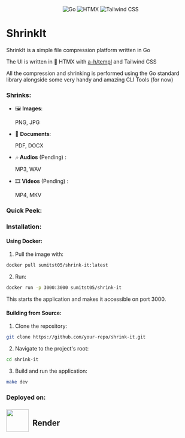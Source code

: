 <p align="center">
 <img src="https://img.shields.io/badge/Go-00ADD8?style=for-the-badge&logo=go&logoColor=white" alt="Go" />
 <img src="https://img.shields.io/badge/HTMX-005A9C?style=for-the-badge&logo=htmx&logoColor=white" alt="HTMX" />
 <img src="https://img.shields.io/badge/Tailwind_CSS-38B2AC?style=for-the-badge&logo=tailwind-css&logoColor=white" alt="Tailwind CSS" />
</p>

# ShrinkIt

ShrinkIt is a simple file compression platform written in Go

The UI is written in 🐴 HTMX with [a-h/templ](https://github.com/a-h/templ) and Tailwind CSS

All the compression and shrinking is performed using the Go standard library alongside some very handy and amazing CLI Tools (for now)

### Shrinks:

- 🖼️ **Images**:

  PNG, JPG

- 📄 **Documents**:

  PDF, DOCX

- 🎶 **Audios** (Pending) :

  MP3, WAV

- 🎞️ **Videos** (Pending) :

  MP4, MKV

### Quick Peek:



### Installation:

#### Using Docker:

1. Pull the image with:

```bash
docker pull sumitst05/shrink-it:latest
```

2. Run:

```bash
docker run -p 3000:3000 sumitst05/shrink-it
```

This starts the application and makes it accessible on port 3000.

#### Building from Source:

1. Clone the repository:

```bash
git clone https://github.com/your-repo/shrink-it.git
```

2. Navigate to the project's root:

```bash
cd shrink-it
```

3. Build and run the application:

```bash
make dev
```

### Deployed on:

<a href="https://render.com" style="display: flex; align-items: center; text-decoration: none;">
<img src="https://media.licdn.com/dms/image/D4E0BAQGGDoFoqHtOvA/company-logo_200_200/0/1702595267620/renderco_logo?e=2147483647&v=beta&t=Ywm0UZpTXbiXPopyfCDty8QXSEVz88QWWCwy28qLUyE" width="60" height="60" style="margin-right: 10px;" />

<h2>Render</h2>
</a>
